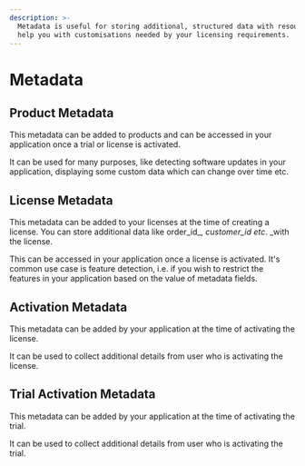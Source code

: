 ```yaml
---
description: >-
  Metadata is useful for storing additional, structured data with resources to
  help you with customisations needed by your licensing requirements.
---
```


# Metadata

## Product Metadata

This metadata can be added to products and can be accessed in your application once a trial or license is activated.

It can be used for many purposes, like detecting software updates in your application, displaying some custom data which can change over time etc.

## License Metadata

This metadata can be added to your licenses at the time of creating a license. You can store additional data like order\_id_, _customer\_id etc_. _with the license.

This can be accessed in your application once a license is activated. It's common use case is feature detection, i.e. if you wish to restrict the features in your application based on the value of metadata fields.

## Activation Metadata

This metadata can be added by your application at the time of activating the license.

It can be used to collect additional details from user who is activating the license.

## Trial Activation Metadata

This metadata can be added by your application at the time of activating the trial.

It can be used to collect additional details from user who is activating the trial.

